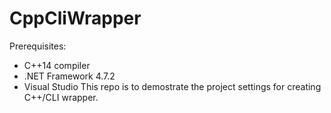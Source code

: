 # CppCliWrapper

Prerequisites:
- C++14 compiler
- .NET Framework 4.7.2
- Visual Studio
This repo is to demostrate the project settings for creating C++/CLI wrapper.
